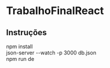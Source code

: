 # TrabalhoFinalReact

## Instruções

npm install   
json-server --watch -p 3000 db.json   
npm run de
